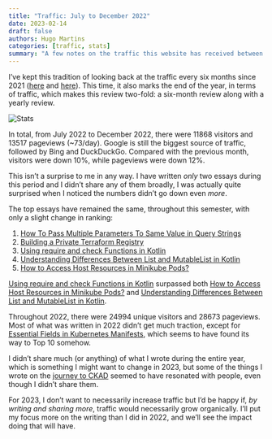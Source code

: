 ```yaml
---
title: "Traffic: July to December 2022"
date: 2023-02-14
draft: false
authors: Hugo Martins
categories: [traffic, stats]
summary: "A few notes on the traffic this website has received between July and December 2022."
---
```


I’ve kept this tradition of looking back at the traffic every six months since 2021 ([here](https://hugomartins.io/essays/2022/07/traffic-january-june-2022/) and [here](https://hugomartins.io/essays/2022/01/traffic-july-december-2021/)). This time, it also marks the end of the year, in terms of traffic, which makes this review two-fold: a six-month review along with a yearly review.

![Stats](/images/Stats-July-December-2022.png)

In total, from July 2022 to December 2022, there were 11868 visitors and 13517 pageviews (~73/day). Google is still the biggest source of traffic, followed by Bing and DuckDuckGo. Compared with the previous month, visitors were down 10%, while pageviews were down 12%.

This isn’t a surprise to me in any way. I have written *only* two essays during this period and I didn’t share any of them broadly, I was actually quite surprised when I noticed the numbers didn’t go down even *more*.

The top essays have remained the same, throughout this semester, with only a slight change in ranking:

1. [How To Pass Multiple Parameters To Same Value in Query Strings](https://hugomartins.io/essays/2021/02/how-to-pass-multiple-values-to-http-query-parameter/)
2. [Building a Private Terraform Registry](https://hugomartins.io/essays/2021/01/build-a-terraform-private-registry/)
3. [Using require and check Functions in Kotlin](https://hugomartins.io/essays/2021/02/using-require-and-check-in-kotlin/)
4. [Understanding Differences Between List and MutableList in Kotlin](https://hugomartins.io/essays/2021/03/understanding-differences-between-list-and-mutablelist-in-kotlin/)
5. [How to Access Host Resources in Minikube Pods?](https://hugomartins.io/essays/2019/12/access-host-resources-minikube/)

[Using require and check Functions in Kotlin](https://hugomartins.io/essays/2021/02/using-require-and-check-in-kotlin/) surpassed both [How to Access Host Resources in Minikube Pods?](https://hugomartins.io/essays/2019/12/access-host-resources-minikube/) and [Understanding Differences Between List and MutableList in Kotlin](https://hugomartins.io/essays/2021/03/understanding-differences-between-list-and-mutablelist-in-kotlin/).

Throughout 2022, there were 24994 unique visitors and 28673 pageviews. Most of what was written in 2022 didn’t get much traction, except for [Essential Fields in Kubernetes Manifests](https://hugomartins.io/essays/2022/02/essential-fields-in-kubernetes-manifests/), which seems to have found its way to Top 10 somehow.

I didn’t share much (or anything) of what I wrote during the entire year, which is something I might want to change in 2023, but some of the things I wrote on the [journey to CKAD](https://hugomartins.io/series/ckad/) seemed to have resonated with people, even though I didn’t share them.

For 2023, I don’t want to necessarily increase traffic but I’d be happy if, *by writing and sharing more*, traffic would necessarily grow organically. I’ll put my focus more on the writing than I did in 2022, and we’ll see the impact doing that will have.
